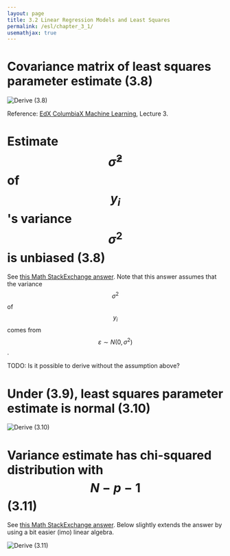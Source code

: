 ```yaml
---
layout: page
title: 3.2 Linear Regression Models and Least Squares
permalink: /esl/chapter_3_1/
usemathjax: true
---
```


# Covariance matrix of least squares parameter estimate (3.8)
![Derive (3.8)](/assets/esl/3.8.jpg)

Reference: [EdX ColumbiaX Machine Learning](https://www.edx.org/course/machine-learning), Lecture 3.

# Estimate $$\hat{\sigma}^2$$ of $$y_i$$'s variance $$\sigma^2$$ is unbiased (3.8)

See [this Math StackExchange answer](https://math.stackexchange.com/a/2342977/455856). Note that this answer assumes that the variance $$\sigma^2$$ of $$y_i$$ comes from $$\varepsilon \sim N(0, \sigma^2)$$.

TODO: Is it possible to derive without the assumption above?

# Under (3.9), least squares parameter estimate is normal (3.10)

![Derive (3.10)](/assets/esl/3.10.jpg)

# Variance estimate has chi-squared distribution with $$N-p-1$$ (3.11)

See [this Math StackExchange answer](https://stats.stackexchange.com/a/20230/261782). Below slightly extends the answer by using a bit easier (imo) linear algebra.

![Derive (3.11)](/assets/esl/3.11.jpg)